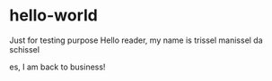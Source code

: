 # hello-world
Just for testing purpose
Hello reader, my name is trissel manissel da schissel

es, I am back to business!

